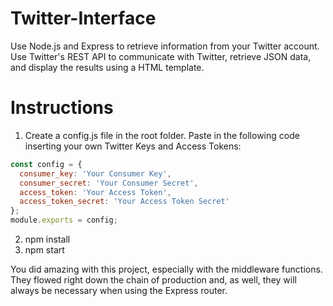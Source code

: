 # Twitter-Interface

Use Node.js and Express to retrieve information from your Twitter account. Use Twitter's REST API to communicate with Twitter, retrieve JSON data, and display the results using a HTML template.

# Instructions
1) Create a config.js file in the root folder.  Paste in the following code inserting your own Twitter Keys and Access Tokens:

```JavaScript
const config = {
  consumer_key: 'Your Consumer Key',
  consumer_secret: 'Your Consumer Secret',
  access_token: 'Your Access Token',
  access_token_secret: 'Your Access Token Secret'
};
module.exports = config;
```
2) npm install
3) npm start

You did amazing with this project, especially with the middleware functions. They flowed right down the chain of production and, as well, they will always be necessary when using the Express router. 
